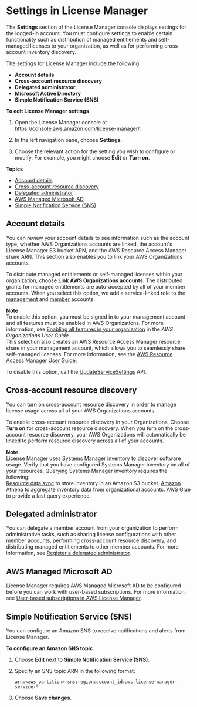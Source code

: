 # Settings in License Manager<a name="settings"></a>

The **Settings** section of the License Manager console displays settings for the logged\-in account\. You must configure settings to enable certain functionality such as distribution of managed entitlements and self\-managed licenses to your organization, as well as for performing cross\-account inventory discovery\.

The settings for License Manager include the following:
+ **Account details**
+ **Cross\-account resource discovery**
+ **Delegated administrator**
+ **Microsoft Active Directory**
+ **Simple Notification Service \(SNS\)**

**To edit License Manager settings**

1. Open the License Manager console at [https://console\.aws\.amazon\.com/license\-manager/](https://console.aws.amazon.com/license-manager/)\.

1. In the left navigation pane, choose **Settings**\.

1. Choose the relevant action for the setting you wish to configure or modify\. For example, you might choose **Edit** or **Turn on**\.

**Topics**
+ [Account details](#settings-account-details)
+ [Cross\-account resource discovery](#settings-resource-discovery)
+ [Delegated administrator](#settings-delegated-administrator)
+ [AWS Managed Microsoft AD](#settings-managed-ad)
+ [Simple Notification Service \(SNS\)](#settings-sns)

## Account details<a name="settings-account-details"></a>

You can review your account details to see information such as the account type, whether AWS Organizations accounts are linked, the account's License Manager S3 bucket ARN, and the AWS Resource Access Manager share ARN\. This section also enables you to link your AWS Organizations accounts\.

To distribute managed entitlements or self\-managed licenses within your organization, choose **Link AWS Organizations accounts**\. The distributed grants for managed entitlements are auto\-accepted by all of your member accounts\. When you select this option, we add a service\-linked role to the [ management](management-role.md) and [member](member-role.md) accounts\.

**Note**  
To enable this option, you must be signed in to your management account and all features must be enabled in AWS Organizations\. For more information, see [Enabling all features in your organization](https://docs.aws.amazon.com/organizations/latest/userguide/orgs_manage_org_support-all-features.html) in the *AWS Organizations User Guide*\.  
 This selection also creates an AWS Resource Access Manager resource share in your management account, which allows you to seamlessly share self\-managed licenses\. For more information, see the [AWS Resource Access Manager User Guide](https://docs.aws.amazon.com/ram/latest/userguide)\. 

To disable this option, call the [UpdateServiceSettings](https://docs.aws.amazon.com/license-manager/latest/APIReference/API_UpdateServiceSettings.html) API\.

## Cross\-account resource discovery<a name="settings-resource-discovery"></a>

You can turn on cross\-account resource discovery in order to manage license usage across all of your AWS Organizations accounts\.

To enable cross\-account resource discovery in your Organizations, Choose **Turn on** for cross\-account resource discovery\. When you turn on the cross\-account resource discovery, your AWS Organizations will automatically be linked to perform resource discovery across all of your accounts\. 

**Note**  
License Manager uses [Systems Manager inventory](https://docs.aws.amazon.com/systems-manager/latest/userguide/systems-manager-inventory.html) to discover software usage\. Verify that you have configured Systems Manager inventory on all of your resources\. Querying Systems Manager inventory requires the following:  
[Resource data sync](https://docs.aws.amazon.com/systems-manager/latest/userguide/sysman-inventory-datasync.html) to store inventory in an Amazon S3 bucket\.
[Amazon Athena](https://docs.aws.amazon.com/athena/latest/ug/what-is.html) to aggregate inventory data from organizational accounts\.
[AWS Glue](https://docs.aws.amazon.com/glue) to provide a fast query experience\.

## Delegated administrator<a name="settings-delegated-administrator"></a>

You can delegate a member account from your organization to perform administrative tasks, such as sharing license configurations with other member accounts, performing cross\-account resource discovery, and distributing managed entitlements to other member accounts\. For more information, see [Register a delegated administrator](delegated-administrator.md)\.

## AWS Managed Microsoft AD<a name="settings-managed-ad"></a>

License Manager requires AWS Managed Microsoft AD to be configured before you can work with user\-based subscriptions\. For more information, see [User\-based subscriptions in AWS License Manager](user-based-subscriptions.md)\.

## Simple Notification Service \(SNS\)<a name="settings-sns"></a>

You can configure an Amazon SNS to receive notifications and alerts from License Manager\.

**To configure an Amazon SNS topic**

1. Choose **Edit** next to **Simple Notification Service \(SNS\)**\.

1. Specify an SNS topic ARN in the following format:

   `arn:<aws_partition>:sns:region:account_id:aws-license-manager-service-*`

1. Choose **Save changes**\.